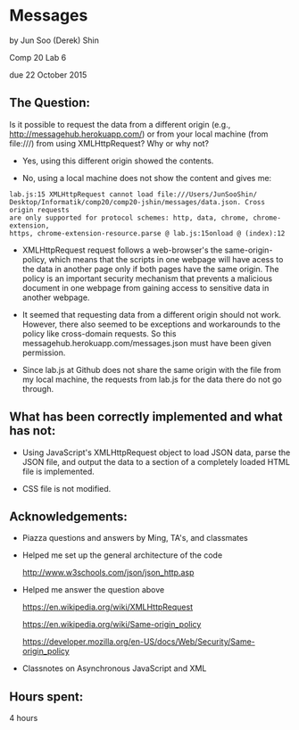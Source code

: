 # Messages

by Jun Soo (Derek) Shin

Comp 20 Lab 6

due 22 October 2015

## The Question:

Is it possible to request the data from a different origin (e.g., 
http://messagehub.herokuapp.com/) or from your local machine (from file:///) 
from using XMLHttpRequest? Why or why not?

- Yes, using this different origin showed the contents.

- No, using a local machine does not show the content and gives me:

<pre><code>lab.js:15 XMLHttpRequest cannot load file:///Users/JunSooShin/
Desktop/Informatik/comp20/comp20-jshin/messages/data.json. Cross origin requests 
are only supported for protocol schemes: http, data, chrome, chrome-extension, 
https, chrome-extension-resource.parse @ lab.js:15onload @ (index):12
</code></pre>

- XMLHttpRequest request follows a web-browser's the same-origin-policy, which 
  means that the scripts in one webpage will have acess to the data in another 
  page only if both pages have the same origin. The policy is an important 
  security mechanism that prevents a malicious document in one webpage from 
  gaining access to sensitive data in another webpage.

- It seemed that requesting data from a different origin should not work.
  However, there also seemed to be exceptions and workarounds to the policy
  like cross-domain requests. So this messagehub.herokuapp.com/messages.json
  must have been given permission.

- Since lab.js at Github does not share the same origin with the file from 
  my local machine, the requests from lab.js for the data there do not go 
  through.

## What has been correctly implemented and what has not:

- Using JavaScript's XMLHttpRequest object to load JSON data, parse the  JSON 
  file, and output the data to a section of a completely loaded HTML file is 
  implemented.

- CSS file is not modified.	

## Acknowledgements: 

- Piazza questions and answers by Ming, TA's, and classmates

- Helped me set up the general architecture of the code
  
  <http://www.w3schools.com/json/json_http.asp>

- Helped me answer the question above
  
  <https://en.wikipedia.org/wiki/XMLHttpRequest>
  
  <https://en.wikipedia.org/wiki/Same-origin_policy>
  
  <https://developer.mozilla.org/en-US/docs/Web/Security/Same-origin_policy>

- Classnotes on Asynchronous JavaScript and XML	  

## Hours spent: 

4 hours